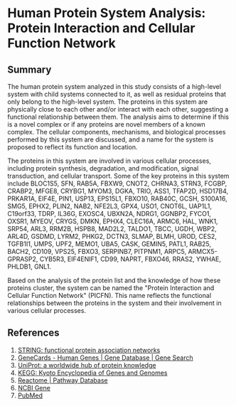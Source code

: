 # Human Protein System Analysis: Protein Interaction and Cellular Function Network

## Summary

The human protein system analyzed in this study consists of a high-level system with child systems connected to it, as well as residual proteins that only belong to the high-level system. The proteins in this system are physically close to each other and/or interact with each other, suggesting a functional relationship between them. The analysis aims to determine if this is a novel complex or if any proteins are novel members of a known complex. The cellular components, mechanisms, and biological processes performed by this system are discussed, and a name for the system is proposed to reflect its function and location.

The proteins in this system are involved in various cellular processes, including protein synthesis, degradation, and modification, signal transduction, and cellular transport. Some of the key proteins in this system include BLOC1S5, SFN, RAB5A, FBXW9, CNOT2, CHRNA3, STRN3, FCGBP, CRABP2, MFGE8, CRYBG1, MYOM3, DGKA, TRIO, ASS1, TFAP2D, HSD17B4, PRKAR1A, EIF4E, PIN1, USP13, EPS15L1, FBXO10, RAB40C, GCSH, S100A16, SMG5, EPHX2, PLIN2, NAB2, NFE2L3, GPX4, USO1, CNOT6L, UAP1L1, C19orf33, TDRP, IL36G, EXOSC4, UBXN2A, NDRG1, GGNBP2, FYCO1, OXSR1, MYEOV, CRYGS, DMKN, EPHX4, CLEC16A, ARMC6, HAL, WNK1, SRP54, ARL3, RRM2B, HSPB8, MAD2L2, TALDO1, TBCC, UGDH, WBP2, ARL4D, GSDMD, LYRM2, PHKG2, DCTN3, SLMAP, BLMH, UROD, CES2, TGFB1I1, UMPS, UPF2, MEMO1, UBA5, CASK, GEMIN5, PATL1, RAB25, BACH2, CD109, VPS25, FBXO3, SERPINB7, PITPNM1, ARPC5, ARMCX5-GPRASP2, CYB5R3, EIF4ENIF1, CD99, NAPRT, FBXO46, RRAS2, YWHAE, PHLDB1, GNL1.

Based on the analysis of the protein list and the knowledge of how these proteins cluster, the system can be named the "Protein Interaction and Cellular Function Network" (PICFN). This name reflects the functional relationships between the proteins in the system and their involvement in various cellular processes.

## References

1. [STRING: functional protein association networks](https://string-db.org/)
2. [GeneCards - Human Genes | Gene Database | Gene Search](https://www.genecards.org/)
3. [UniProt: a worldwide hub of protein knowledge](https://www.uniprot.org/)
4. [KEGG: Kyoto Encyclopedia of Genes and Genomes](https://www.genome.jp/kegg/)
5. [Reactome | Pathway Database](https://reactome.org/)
6. [NCBI Gene](https://www.ncbi.nlm.nih.gov/gene/)
7. [PubMed](https://pubmed.ncbi.nlm.nih.gov/)
